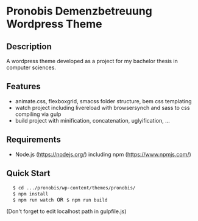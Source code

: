 # Pronobis Demenzbetreuung Wordpress Theme

## Description
A wordpress theme developed as a project for my bachelor thesis in computer sciences.

## Features
- animate.css, flexboxgrid, smacss folder structure, bem css templating
- watch project including livereload with browsersynch and sass to css compiling via gulp
- build project with minification, concatenation, uglyification, ...

## Requirements
- Node.js (https://nodejs.org/) including npm (https://www.npmjs.com/)

## Quick Start
<pre>
  <code>$ cd .../pronobis/wp-content/themes/pronobis/</code>
  <code>$ npm install</code>
  <code>$ npm run watch</code> OR <code>$ npm run build</code>
</pre>

(Don't forget to edit localhost path in gulpfile.js)

